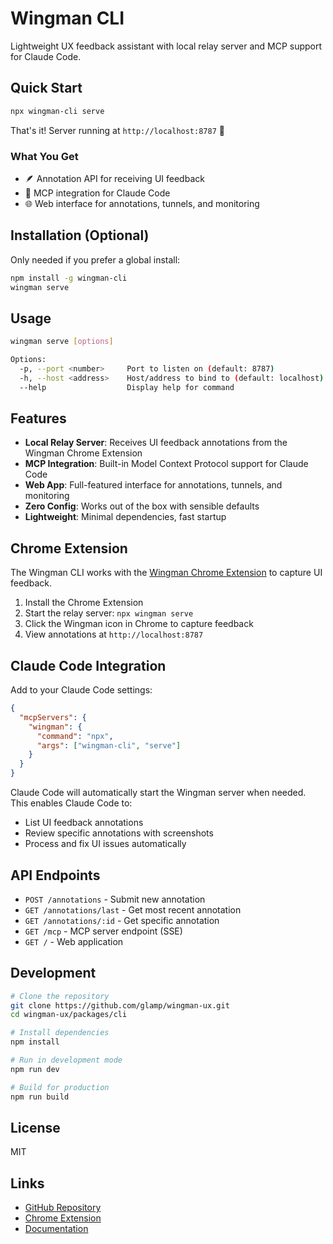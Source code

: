 # Wingman CLI

Lightweight UX feedback assistant with local relay server and MCP support for Claude Code.

## Quick Start

```bash
npx wingman-cli serve
```

That's it! Server running at `http://localhost:8787` 🎉

### What You Get
- 🪶 Annotation API for receiving UI feedback  
- 🤖 MCP integration for Claude Code
- 🌐 Web interface for annotations, tunnels, and monitoring

## Installation (Optional)

Only needed if you prefer a global install:

```bash
npm install -g wingman-cli
wingman serve
```

## Usage

```bash
wingman serve [options]

Options:
  -p, --port <number>     Port to listen on (default: 8787)
  -h, --host <address>    Host/address to bind to (default: localhost)
  --help                  Display help for command
```

## Features

- **Local Relay Server**: Receives UI feedback annotations from the Wingman Chrome Extension
- **MCP Integration**: Built-in Model Context Protocol support for Claude Code
- **Web App**: Full-featured interface for annotations, tunnels, and monitoring
- **Zero Config**: Works out of the box with sensible defaults
- **Lightweight**: Minimal dependencies, fast startup

## Chrome Extension

The Wingman CLI works with the [Wingman Chrome Extension](https://chrome.google.com/webstore/detail/wingman) to capture UI feedback.

1. Install the Chrome Extension
2. Start the relay server: `npx wingman serve`
3. Click the Wingman icon in Chrome to capture feedback
4. View annotations at `http://localhost:8787`

## Claude Code Integration

Add to your Claude Code settings:

```json
{
  "mcpServers": {
    "wingman": {
      "command": "npx",
      "args": ["wingman-cli", "serve"]
    }
  }
}
```

Claude Code will automatically start the Wingman server when needed. This enables Claude Code to:
- List UI feedback annotations
- Review specific annotations with screenshots
- Process and fix UI issues automatically

## API Endpoints

- `POST /annotations` - Submit new annotation
- `GET /annotations/last` - Get most recent annotation
- `GET /annotations/:id` - Get specific annotation
- `GET /mcp` - MCP server endpoint (SSE)
- `GET /` - Web application

## Development

```bash
# Clone the repository
git clone https://github.com/glamp/wingman-ux.git
cd wingman-ux/packages/cli

# Install dependencies
npm install

# Run in development mode
npm run dev

# Build for production
npm run build
```

## License

MIT

## Links

- [GitHub Repository](https://github.com/glamp/wingman-ux)
- [Chrome Extension](https://chrome.google.com/webstore/detail/wingman)
- [Documentation](https://github.com/glamp/wingman-ux#readme)